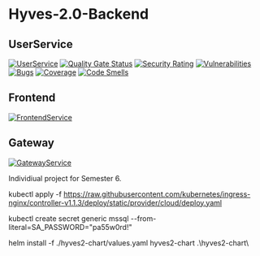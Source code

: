 # Hyves-2.0-Backend

## UserService
[![UserService](https://github.com/bramhurkmans/Hyves-2.0-Backend/actions/workflows/gke-user-service.yml/badge.svg)](https://github.com/bramhurkmans/Hyves-2.0-Backend/actions/workflows/gke-user-service.yml) [![Quality Gate Status](https://sonarcloud.io/api/project_badges/measure?project=UserService_Hyves-2.0-Backend&metric=alert_status)](https://sonarcloud.io/summary/new_code?id=UserService_Hyves-2.0-Backend) [![Security Rating](https://sonarcloud.io/api/project_badges/measure?project=UserService_Hyves-2.0-Backend&metric=security_rating)](https://sonarcloud.io/summary/new_code?id=UserService_Hyves-2.0-Backend) [![Vulnerabilities](https://sonarcloud.io/api/project_badges/measure?project=UserService_Hyves-2.0-Backend&metric=vulnerabilities)](https://sonarcloud.io/summary/new_code?id=UserService_Hyves-2.0-Backend) [![Bugs](https://sonarcloud.io/api/project_badges/measure?project=UserService_Hyves-2.0-Backend&metric=bugs)](https://sonarcloud.io/summary/new_code?id=UserService_Hyves-2.0-Backend) [![Coverage](https://sonarcloud.io/api/project_badges/measure?project=UserService_Hyves-2.0-Backend&metric=coverage)](https://sonarcloud.io/summary/new_code?id=UserService_Hyves-2.0-Backend) [![Code Smells](https://sonarcloud.io/api/project_badges/measure?project=UserService_Hyves-2.0-Backend&metric=code_smells)](https://sonarcloud.io/summary/new_code?id=UserService_Hyves-2.0-Backend)

## Frontend
[![FrontendService](https://github.com/bramhurkmans/Hyves-2.0-Backend/actions/workflows/gke-frontend-service.yml/badge.svg)](https://github.com/bramhurkmans/Hyves-2.0-Backend/actions/workflows/gke-frontend-service.yml)

## Gateway
[![GatewayService](https://github.com/bramhurkmans/Hyves-2.0-Backend/actions/workflows/gke-gateway-service.yml/badge.svg)](https://github.com/bramhurkmans/Hyves-2.0-Backend/actions/workflows/gke-gateway-service.yml)

Individiual project for Semester 6.

kubectl apply -f https://raw.githubusercontent.com/kubernetes/ingress-nginx/controller-v1.1.3/deploy/static/provider/cloud/deploy.yaml

kubectl create secret generic mssql --from-literal=SA_PASSWORD="pa55w0rd!"

helm install -f ./hyves2-chart/values.yaml hyves2-chart .\hyves2-chart\
